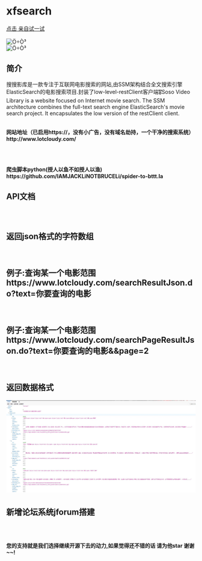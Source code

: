 # xfsearch


 <a href="http://www.lotcloudy.com/search.do?text=%E6%AD%BB%E4%BE%8D2">点击 亲自试一试</a>
 <br/><br/>
 <img src="/image/show.png" alt="Ö÷Ò³" style="max-width:100%;"></br>
 <img src="/image/show2.jpg" alt="Ö÷Ò³" style="max-width:100%;"></br>


<h2>简介</h2>
<p>搜搜影库是一款专注于互联网电影搜索的网站,由SSM架构结合全文搜索引擎ElasticSearch的电影搜索项目.封装了low-level-restClient客户端🎖Soso Video Library is a website focused on Internet movie search. The SSM architecture combines the full-text search engine ElasticSearch's movie search project. It encapsulates the low version of the restClient client.</p>
<br/>
<b>网站地址（已启用https://，没有小广告，没有域名劫持，一个干净的搜索系统）http://www.lotcloudy.com/</p><br/><br/>
<p>爬虫脚本python(授人以鱼不如授人以渔) https://github.com/IAMJACKLiNOTBRUCELi/spider-to-bttt.la<p/>
<h2>API文档<h2><br/>
<p>返回json格式的字符数组</p><br/>
<p>例子:查询某一个电影范围 https://www.lotcloudy.com/searchResultJson.do?text=你要查询的电影</p><br/>
<p>例子:查询某一个电影范围 https://www.lotcloudy.com/searchPageResultJson.do?text=你要查询的电影&&page=2</p><br/>
<p>返回数据格式</p>

<img src="/image/data.jpg" alt="Ö÷Ò³" style="max-width:100%;"></br>
                                                  
<h2>新增论坛系统jforum搭建</h2>

<br/><br/>
<p>您的支持就是我们选择继续开源下去的动力,如果觉得还不错的话 请为他star 谢谢~~!</p>


